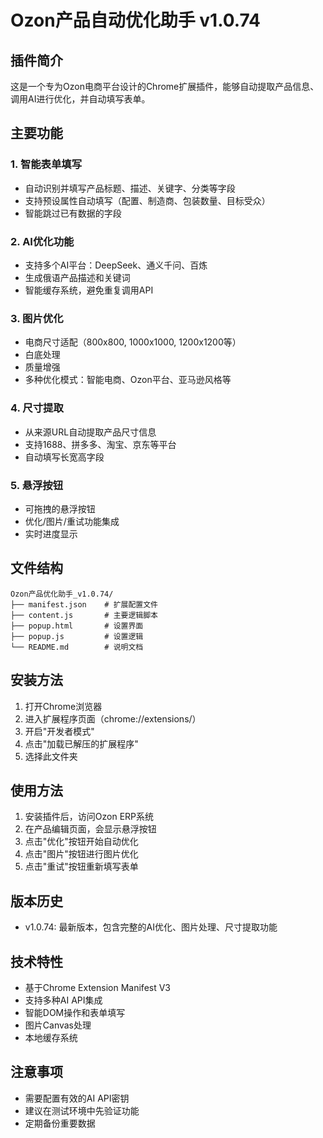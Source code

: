 # Ozon产品自动优化助手 v1.0.74

## 插件简介
这是一个专为Ozon电商平台设计的Chrome扩展插件，能够自动提取产品信息、调用AI进行优化，并自动填写表单。

## 主要功能

### 1. 智能表单填写
- 自动识别并填写产品标题、描述、关键字、分类等字段
- 支持预设属性自动填写（配置、制造商、包装数量、目标受众）
- 智能跳过已有数据的字段

### 2. AI优化功能
- 支持多个AI平台：DeepSeek、通义千问、百炼
- 生成俄语产品描述和关键词
- 智能缓存系统，避免重复调用API

### 3. 图片优化
- 电商尺寸适配（800x800, 1000x1000, 1200x1200等）
- 白底处理
- 质量增强
- 多种优化模式：智能电商、Ozon平台、亚马逊风格等

### 4. 尺寸提取
- 从来源URL自动提取产品尺寸信息
- 支持1688、拼多多、淘宝、京东等平台
- 自动填写长宽高字段

### 5. 悬浮按钮
- 可拖拽的悬浮按钮
- 优化/图片/重试功能集成
- 实时进度显示

## 文件结构
```
Ozon产品优化助手_v1.0.74/
├── manifest.json    # 扩展配置文件
├── content.js       # 主要逻辑脚本
├── popup.html       # 设置界面
├── popup.js         # 设置逻辑
└── README.md        # 说明文档
```

## 安装方法
1. 打开Chrome浏览器
2. 进入扩展程序页面（chrome://extensions/）
3. 开启"开发者模式"
4. 点击"加载已解压的扩展程序"
5. 选择此文件夹

## 使用方法
1. 安装插件后，访问Ozon ERP系统
2. 在产品编辑页面，会显示悬浮按钮
3. 点击"优化"按钮开始自动优化
4. 点击"图片"按钮进行图片优化
5. 点击"重试"按钮重新填写表单

## 版本历史
- v1.0.74: 最新版本，包含完整的AI优化、图片处理、尺寸提取功能

## 技术特性
- 基于Chrome Extension Manifest V3
- 支持多种AI API集成
- 智能DOM操作和表单填写
- 图片Canvas处理
- 本地缓存系统

## 注意事项
- 需要配置有效的AI API密钥
- 建议在测试环境中先验证功能
- 定期备份重要数据 